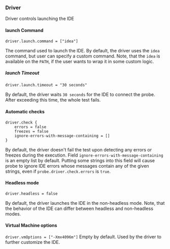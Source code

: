 ### Driver

Driver controls launching the IDE  

#### launch Command
`driver.launch.command = ["idea"]`

The command used to launch the IDE. By default, the driver uses the `idea` command, but user can specify a custom command. Note, that the `idea` is available on the `PATH`, if the user wants to wrap it in some custom logic. 
##### launch Timeout
`driver.launch.timeout = "30 seconds"`

By default, the driver waits `30 seconds` for the IDE to connect the probe. After exceeding this time, the whole test fails.  
#### Automatic checks
```
driver.check {
    errors = false
    freezes = false
    ignore-errors-with-message-containing = []
}
```

By default, the driver doesn't fail the test upon detecting any errors or freezes during the execution.
Field `ignore-errors-with-message-containing` is an empty list by default. Putting some strings into this field will cause probe to ignore IDE errors whose messages contain any of the given strings, even if `probe.driver.check.errors` is `true`.

#### Headless mode
`driver.headless = false`

By default, the driver launches the IDE in the non-headless mode. Note, that the behavior of the IDE can differ between headless and non-headless modes.  

#### Virtual Machine options
`driver.vmOptions = ["-Xmx4096m"]`
Empty by default. Used by the driver to further customize the IDE. 